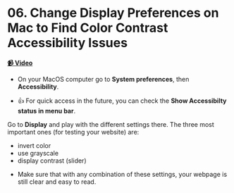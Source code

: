  # 06. Change Display Preferences on Mac to Find Color Contrast Accessibility Issues

**[📹 Video](https://egghead.io/lessons/aria-change-display-preferences-on-mac-to-find-color-contrast-accessibility-issues)**


* On your MacOS computer go to **System preferences**, then **Accessibility**.

* 👍 For quick access in the future, you can check the **Show Accessibilty status in menu bar**. 

Go to **Display** and play with the different settings there. The three most important ones (for testing your website) are:
- invert color
- use grayscale
- display contrast (slider)

* Make sure that with any combination of these settings, your webpage is still clear and easy to read.
